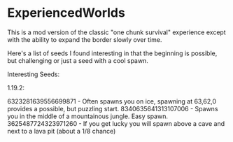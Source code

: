 # ExperiencedWorlds
This is a mod version of the classic "one chunk survival" experience except with the ability to expand the border slowly over time.

Here's a list of seeds I found interesting in that the beginning is possible, but challenging or just a seed with a cool spawn.

Interesting Seeds:

1.19.2:

6323281639556699871 - Often spawns you on ice, spawning at 63,62,0 provides a possible, but puzzling start.
8340635641313107006 - Spawns you in the middle of a mountainous jungle. Easy spawn.
3625487724323971260 - If you get lucky you will spawn above a cave and next to a lava pit (about a 1/8 chance)
